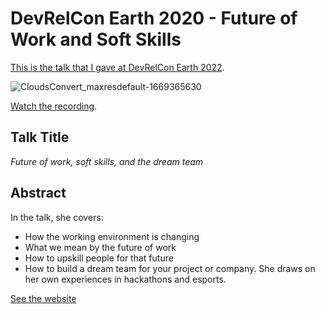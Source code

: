 # DevRelCon Earth 2020 - Future of Work and Soft Skills

[This is the talk that I gave at DevRelCon Earth 2022](https://developerrelations.com/event/devrelcon-earth-2020).

![CloudsConvert_maxresdefault-1669365630](https://user-images.githubusercontent.com/36594527/203937817-09974e89-38cc-40b9-8410-4bb14bf718f9.jpg)

[Watch the recording](https://youtu.be/X28lal278zA).

## Talk Title

_Future of work, soft skills, and the dream team_

## Abstract

In the talk, she covers:

- How the working environment is changing
- What we mean by the future of work
- How to upskill people for that future
- How to build a dream team for your project or company.
She draws on her own experiences in hackathons and esports.

[See the website](https://developerrelations.com/dev-rel/future-of-work-why-soft-skills-are-important)
